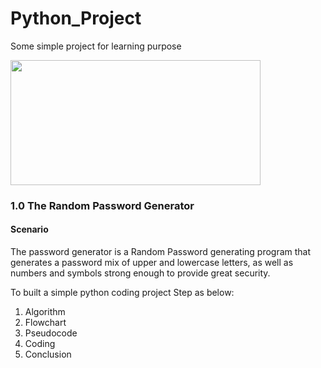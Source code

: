 # Python_Project
Some simple project for learning purpose

<img align="centre" width="400" height="200" src="https://th.bing.com/th/id/OIP.njnkKsXuwvc5cYpRSH26ywHaFd?pid=ImgDet&rs=1">

### 1.0 The Random Password Generator
#### Scenario
The password generator is a Random Password generating program that generates a password mix of upper and lowercase letters, as well as numbers and symbols strong enough to provide great security.

To built a simple python coding project
Step as below:
1. Algorithm
2. Flowchart
3. Pseudocode
4. Coding
5. Conclusion

